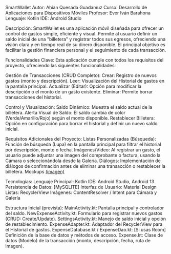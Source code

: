 SmartWallet
Autor: Ahian Quesada Guadamuz
Curso: Desarrollo de Aplicaciones para Dispositivos Móviles
Profesor: Ever Iván Barahona
Lenguaje: Kotlin
IDE: Android Studio

Descripción:
SmartWallet es una aplicación móvil diseñada para ofrecer un control de gastos simple, eficiente y visual. Permite al usuario definir un saldo inicial de una "billetera" y registrar todos sus egresos, ofreciendo una visión clara y en tiempo real de su dinero disponible. El principal objetivo es facilitar la gestión financiera personal y el seguimiento de cada transacción.

Funcionalidades Clave:
Esta aplicación cumple con todos los requisitos del proyecto, ofreciendo las siguientes funcionalidades:

Gestión de Transacciones (CRUD Completo):
Crear: Registro de nuevos gastos (monto y descripción).
Leer: Visualización del Historial de gastos en la pantalla principal.
Actualizar (Editar): Opción para modificar la descripción o el monto de un gasto existente.
Eliminar: Permite borrar transacciones del historial.

Control y Visualización:
Saldo Dinámico: Muestra el saldo actual de la billetera.
Alerta Visual de Saldo: El saldo cambia de color (Verde/Amarillo/Rojo) según el monto disponible.
Restablecer Billetera: Opción en configuración para borrar el historial y definir un nuevo saldo inicial.

Requisitos Adicionales del Proyecto:
Listas Personalizadas (Búsqueda): Función de búsqueda (Lupa) en la pantalla principal para filtrar el historial por descripción, monto o fecha.
Imágenes/Video: Al registrar un gasto, el usuario puede adjuntar una imagen del comprobante o factura, usando la Cámara o seleccionándola desde la Galería.
Diálogos: Implementación de diálogos de confirmación antes de eliminar una transacción o restablecer la billetera.
Mockups [(imagen)](mockups/mockup.png)

Tecnologías:
Lenguaje Principal: Kotlin
IDE: Android Studio, Android 13
Persistencia de Datos: [MySQLITE]
Interfaz de Usuario: Material Design
Listas: RecyclerView
Imágenes: ContentResolver / Intent para Cámara y Galería

Estructura Inicial (prevista):
MainActivity.kt: Pantalla principal y controlador del saldo.
NewExpenseActivity.kt: Formulario para registrar nuevos gastos (CRUD: Create/Update).
SettingsActivity.kt: Manejo de saldo inicial y opción de restablecimiento.
ExpenseAdapter.kt: Adaptador del RecyclerView para el Historial de gastos.
ExpenseDatabase.kt / ExpenseDao.kt: [Si usas Room] Definición de la base de datos y métodos de acceso.
Expense.kt: Clase de datos (Modelo) de la transacción (monto, descripción, fecha, ruta de imagen).